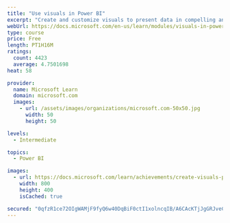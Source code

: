 ```yaml
---
title: "Use visuals in Power BI"
excerpt: "Create and customize visuals to present data in compelling and insightful ways."
webUrl: https://docs.microsoft.com/en-us/learn/modules/visuals-in-power-bi/
type: course
price: Free
length: PT1H16M
ratings:
  count: 4423
  average: 4.7501698
heat: 58

provider:
  name: Microsoft Learn
  domain: microsoft.com
  images:
    - url: /assets/images/organizations/microsoft.com-50x50.jpg
      width: 50
      height: 50

levels:
  - Intermediate

topics:
  - Power BI

images:
  - url: https://docs.microsoft.com/learn/achievements/create-visuals-power-bi-desktop-social.png
    width: 800
    height: 400
    isCached: true

secured: "0qfzR1ce72OIgWAMjF9fyQ6w40DqBiF0ctI1xolncqIB/A6CAcKTjJgGRJveCJQWhg0Z5xvuoUAFwms9bNwn1e7TQeIiCxzDJjGGJOqbzbpYRI5Desi0z4BmRTR6f5QJqyrQX6YM4fPJ1l7mivvTjTjrQSGzCb3TGe0DkJ0N8hpsu2wX2r8dvMV4lqHXq4FYn5A2SOcvsPhcnAAqh+Fj+jAuKXlYy8poPXD5GckYysGPF1OMwplv1FnINUbvvW9rIcdUI8/OES9Q6bmuCi3z/yGTPhG0OFQNfw3LuSFBZc4N68g6nMfd/pbiPm87w5Dqtcms7p1iAEQ3lHA8XYQsQCW8hX0q5J+yfrd3kuHa+Dc6ptE1/UJIPe/Y8xAj0y6ywi/m2fQuBGzM5FKydylE27r+GeT06tVSnKsrTvH2DAo=;eQu+Pk3ikZt7omhbwCS7Pg=="
---
```


